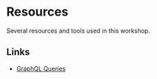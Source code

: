 # Resources

Several resources and tools used in this workshop.


## Links

- [GraphQL Queries](https://graphql.org/learn/queries)